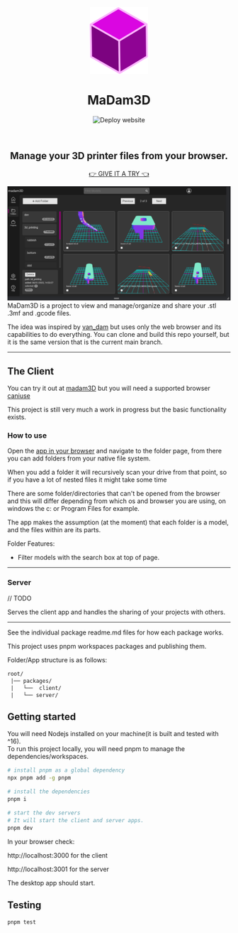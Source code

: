 <div align="center">
<img src='packages/client/public/cube-purple.svg' height=150>

# MaDam3D 

![Deploy website](https://github.com/philstenning/madam3D/actions/workflows/deploy.yml/badge.svg)

<br/>


## Manage your 3D printer files from your browser.

[👉 GIVE IT A TRY 👈](philstenning.github.io/madam3d/)

</div>

![screenshot](packages/client/src/images/Screenshot1.png)
MaDam3D is a project to view and manage/organize and share your .stl .3mf and .gcode files. 

The idea was inspired by [van_dam](https://github.com/Floppy/van_dam) but uses only
the web browser and its capabilities to do everything. You can clone and build this repo yourself, but it is the same version that is the current main branch.

___
## The Client

You can try it out at [madam3D](https://philstenning.github.io/madam3D/) but you will need a supported browser [caniuse](https://caniuse.com/?search=File%20System%20Access%20API)

This project is still very much a work in progress but the basic functionality exists.

### __How to use__

Open the [app in your browser](https://philstenning.github.io/madam3D/) and navigate to the folder page, from there you can add folders from your native file system. 

When you add a folder it will recursively scan your drive from that point, so if you have a lot of nested files it might take some time

There are some folder/directories that can't be opened from the browser and this will differ depending from which os and browser you are using, on windows the c: or Program Files for example.

The app makes the assumption (at the moment) that each folder is a model, and the files within are its parts. 

Folder Features:
- Filter models with the search box at top of page. 
<!-- - TODO:  Select the file types that you want to show/hide - toggle the filter button  -->

___

### Server
// TODO

Serves the client app and handles the sharing of your projects with others.


____

See the individual package readme.md files for how each package works. 

This project uses pnpm workspaces packages and publishing them.

Folder/App structure is as follows: 
```
root/
 |── packages/
 |   └──  client/
 |   └── server/
```

## Getting started
You will need Nodejs installed on your machine(it is built and tested with ^16).  
To run this project locally, you will need pnpm to manage the dependencies/workspaces.

```sh
# install pnpm as a global dependency
npx pnpm add -g pnpm
```


```sh
# install the dependencies
pnpm i
```

<!-- Now you can run the development servers: -->

```sh
# start the dev servers
# It will start the client and server apps.
pnpm dev
```
In your browser check:

 http://localhost:3000 for the client

 http://localhost:3001 for the server

 The desktop app should start.

## Testing

```
pnpm test
```